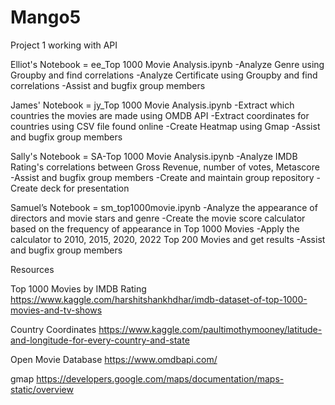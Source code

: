 # Mango5
Project 1 working with  API

Elliot's Notebook = ee_Top 1000 Movie Analysis.ipynb
    -Analyze Genre using Groupby and find correlations
    -Analyze Certificate using Groupby and find correlations
    -Assist and bugfix group members
    

James' Notebook = jy_Top 1000 Movie Analysis.ipynb
    -Extract which countries the movies are made using OMDB API
    -Extract coordinates for countries using CSV file found online
    -Create Heatmap using Gmap
    -Assist and bugfix group members

Sally's Notebook = SA-Top 1000 Movie Analysis.ipynb
    -Analyze IMDB Rating's correlations between Gross Revenue, number of votes, Metascore
    -Assist and bugfix group members
    -Create and maintain group repository
    -Create deck for presentation

Samuel’s Notebook = sm_top1000movie.ipynb
    -Analyze the appearance of directors and movie stars and genre
    -Create the movie score calculator based on the frequency of appearance in Top 1000 Movies
    -Apply the calculator to 2010, 2015, 2020, 2022 Top 200 Movies and get results
    -Assist and bugfix group members

Resources

Top 1000 Movies by IMDB Rating
https://www.kaggle.com/harshitshankhdhar/imdb-dataset-of-top-1000-movies-and-tv-shows

Country Coordinates
https://www.kaggle.com/paultimothymooney/latitude-and-longitude-for-every-country-and-state

Open Movie Database
https://www.omdbapi.com/

gmap 
https://developers.google.com/maps/documentation/maps-static/overview